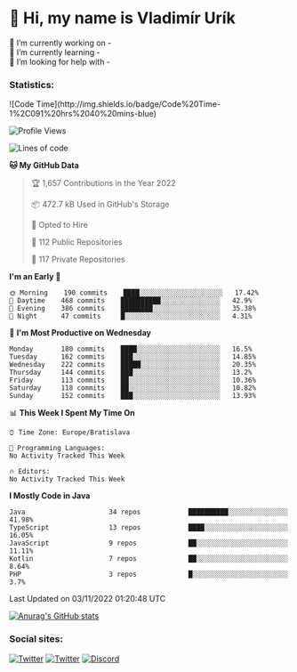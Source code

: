 <h1> 👋 Hi, my name is Vladimír Urík</h1>
<p>
 🔭 I’m currently working on -<br>
 🌱 I’m currently learning -<br>
 🤔 I’m looking for help with -<br>
</p>
<h3>Statistics:</h3>
<!--START_SECTION:waka-->
![Code Time](http://img.shields.io/badge/Code%20Time-1%2C091%20hrs%2040%20mins-blue)

![Profile Views](http://img.shields.io/badge/Profile%20Views-6-blue)

![Lines of code](https://img.shields.io/badge/From%20Hello%20World%20I%27ve%20Written-4%20Million%20lines%20of%20code-blue)

**🐱 My GitHub Data** 

> 🏆 1,657 Contributions in the Year 2022
 > 
> 📦 472.7 kB Used in GitHub's Storage 
 > 
> 💼 Opted to Hire
 > 
> 📜 112 Public Repositories 
 > 
> 🔑 117 Private Repositories  
 > 
**I'm an Early 🐤** 

```text
🌞 Morning    190 commits    ████░░░░░░░░░░░░░░░░░░░░░   17.42% 
🌆 Daytime    468 commits    ██████████░░░░░░░░░░░░░░░   42.9% 
🌃 Evening    386 commits    ████████░░░░░░░░░░░░░░░░░   35.38% 
🌙 Night      47 commits     █░░░░░░░░░░░░░░░░░░░░░░░░   4.31%

```
📅 **I'm Most Productive on Wednesday** 

```text
Monday       180 commits    ████░░░░░░░░░░░░░░░░░░░░░   16.5% 
Tuesday      162 commits    ███░░░░░░░░░░░░░░░░░░░░░░   14.85% 
Wednesday    222 commits    █████░░░░░░░░░░░░░░░░░░░░   20.35% 
Thursday     144 commits    ███░░░░░░░░░░░░░░░░░░░░░░   13.2% 
Friday       113 commits    ██░░░░░░░░░░░░░░░░░░░░░░░   10.36% 
Saturday     118 commits    ██░░░░░░░░░░░░░░░░░░░░░░░   10.82% 
Sunday       152 commits    ███░░░░░░░░░░░░░░░░░░░░░░   13.93%

```


📊 **This Week I Spent My Time On** 

```text
⌚︎ Time Zone: Europe/Bratislava

💬 Programming Languages: 
No Activity Tracked This Week

🔥 Editors: 
No Activity Tracked This Week

```

**I Mostly Code in Java** 

```text
Java                     34 repos            ██████████░░░░░░░░░░░░░░░   41.98% 
TypeScript               13 repos            ████░░░░░░░░░░░░░░░░░░░░░   16.05% 
JavaScript               9 repos             ██░░░░░░░░░░░░░░░░░░░░░░░   11.11% 
Kotlin                   7 repos             ██░░░░░░░░░░░░░░░░░░░░░░░   8.64% 
PHP                      3 repos             █░░░░░░░░░░░░░░░░░░░░░░░░   3.7%

```



 Last Updated on 03/11/2022 01:20:48 UTC
<!--END_SECTION:waka-->

[![Anurag's GitHub stats](https://github-readme-stats.vercel.app/api?username=vladimir-urik)](https://github.com/anuraghazra/github-readme-stats)

<h3>Social sites:</h3>
<p><a href="https://twitter.com/GGGEDR" target="_blank"><img alt="Twitter" src="https://img.shields.io/badge/twitter-%231DA1F2.svg?&style=for-the-badge&logo=twitter&logoColor=white" /></a> <a href="https://www.reddit.com/user/GGGEDR" target="_blank"><img alt="Twitter" src="https://img.shields.io/badge/reddit-%23FE6262.svg?&style=for-the-badge&logo=reddit&logoColor=white" /></a> <a href="https://discord.com/users/535708984959827978" target="_blank"><img alt="Discord" src="https://img.shields.io/badge/discord-%235865f2.svg?&style=for-the-badge&logo=discord&logoColor=white" />
</p>
